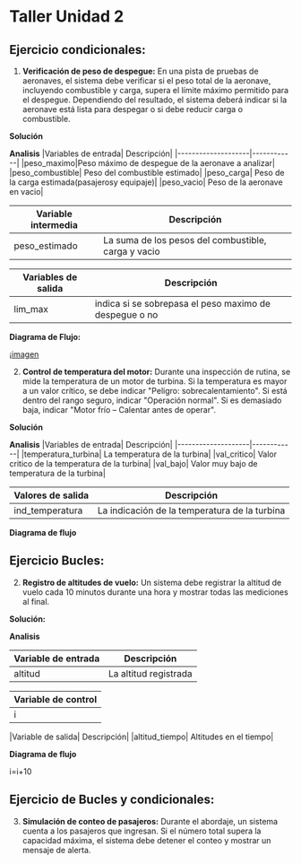 # Taller Unidad 2

## Ejercicio condicionales:

1. **Verificación de peso de despegue:** En una pista de pruebas de aeronaves, el sistema debe verificar si el peso total de la aeronave, incluyendo combustible y carga, supera el límite máximo permitido para el despegue. Dependiendo del resultado, el sistema deberá indicar si la aeronave está lista para despegar o si debe reducir carga o combustible.

**Solución**

**Analisis**
 |Variables de entrada| Descripción|
 |--------------------|------------|
 |peso_maximo|Peso máximo de despegue de la aeronave a analizar|
 |peso_combustible| Peso del combustible estimado|
 |peso_carga| Peso de la carga estimada(pasajerosy equipaje)|
 |peso_vacio| Peso de la aeronave en vacio|

|Variable intermedia| Descripción|
|-------------------|------------|
|peso_estimado| La suma de los pesos del combustible, carga y vacio|

 |Variables de salida| Descripción|
 |-------------------|------------|
 |lim_max| indica si se sobrepasa el peso maximo de despegue o no|

**Diagrama de Flujo:**

¡[imagen](Diagrama_condicionales.png)

2. **Control de temperatura del motor:** Durante una inspección de rutina, se mide la temperatura de un motor de turbina. Si la temperatura es mayor a un valor crítico, se debe indicar "Peligro: sobrecalentamiento". Si está dentro del rango seguro, indicar "Operación normal". Si es demasiado baja, indicar "Motor frío – Calentar antes de operar".

**Solución**

**Analisis**
|Variables de entrada| Descripción|
|--------------------|------------|
|temperatura_turbina| La temperatura de la turbina|
|val_critico| Valor critico de la temperatura de la turbina|
|val_bajo| Valor muy bajo de temperatura de la turbina|

|Valores de salida| Descripción|
|-----------------|------------|
|ind_temperatura| La indicación de la temperatura de la turbina|

**Diagrama de flujo**

## Ejercicio Bucles:

2. **Registro de altitudes de vuelo:** Un sistema debe registrar la altitud de vuelo cada 10 minutos durante una hora y mostrar todas las mediciones al final.

**Solución:**

**Analisis**

|Variable de entrada| Descripción|
|-------------------|------------|
|altitud| La altitud registrada|

|Variable de control| 
|-------------------|
|i|

|Variable de salida| Descripción|
|altitud_tiempo| Altitudes en el tiempo|

**Diagrama de flujo**

i=i+10


## Ejercicio de Bucles y condicionales:

3. **Simulación de conteo de pasajeros:** Durante el abordaje, un sistema cuenta a los pasajeros que ingresan. Si el número total supera la capacidad máxima, el sistema debe detener el conteo y mostrar un mensaje de alerta.